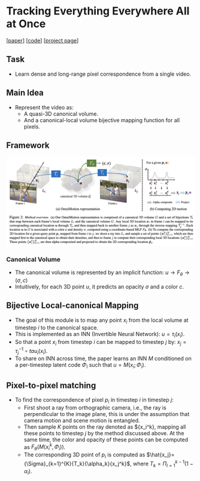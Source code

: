 # Tracking Everything Everywhere All at Once

[[paper](https://arxiv.org/abs/2306.05422)] [[code](https://github.com/qianqianwang68/omnimotion)] [[project page](https://omnimotion.github.io/)]

## Task
- Learn dense and long-range pixel correspondence from a single video.

## Main Idea
- Represent the video as:
  - A quasi-3D canonical volume.
  - And a canonical-local volume bijective mapping function for all pixels.

## Framework
<img src='./framework.png' width='800'>

### Canonical Volume
- The canonical volume is represented by an implicit function: $u\rightarrow F_{\theta} \rightarrow (\sigma, c)$
- Intuitively, for each 3D point $u$, it predicts an opacity $\sigma$ and a color $c$.

## Bijective Local-canonical Mapping
- The goal of this module is to map any point $x_i$ from the local volume at timestep $i$ to the canonical space.
- This is implemented as an INN (Invertible Neural Network): $u = \tau_i(x_i)$.
- So that a point $x_i$ from timestep $i$ can be mapped to timestep $j$ by: $x_j = \tau_j^{-1} \circ tau_i(x_i).$
- To share on INN across time, the paper learns an INN $M$ conditioned on a per-timestep latent code $\Phi_i$ such that $u=M(x_i;\Phi_i)$.

## Pixel-to-pixel matching
- To find the correspondence of pixel $p_i$ in timestep $i$ in timestep $j$:
  - First shoot a ray from orthographic camera, i.e., the ray is perpendicular to the image plane, this is under the assumption that camera motion and scene motion is entangled.
  - Then sample $K$ points on the ray denoted as $\{x_i^k\}, mapping all these points to timestep $j$ by the method discussed above. At the same time, the color and opacity of these points can be computed as $F_{\theta}(M(x_i^k, \Phi_i))$.
  - The corresponding 3D point of $p_i$ is computed as $\hat{x_j}={\Sigma}_{k=1}^{K}{T_k}{\alpha_k}{x_j^k}$, where ${T_k}={\Pi}_{l=1}^{k-1}(1-\alpha_l)$.

